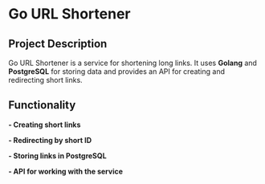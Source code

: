 # Go URL Shortener

## Project Description
Go URL Shortener is a service for shortening long links.
It uses **Golang** and **PostgreSQL** for storing data and provides an API for creating and redirecting short links.

## Functionality
**- Creating short links**

**- Redirecting by short ID**

**- Storing links in PostgreSQL**

**- API for working with the service**

